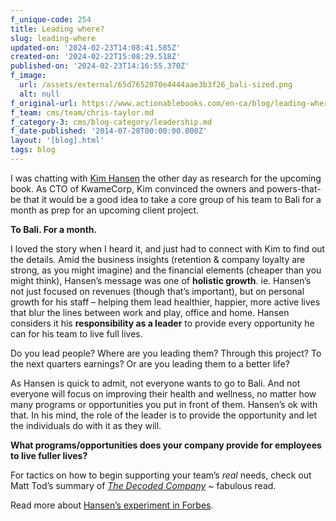 ```yaml
---
f_unique-code: 254
title: Leading where?
slug: leading-where
updated-on: '2024-02-23T14:08:41.585Z'
created-on: '2024-02-22T15:08:29.518Z'
published-on: '2024-02-23T14:16:55.370Z'
f_image:
  url: /assets/external/65d7652070e4444aae3b3f26_bali-sized.png
  alt: null
f_original-url: https://www.actionablebooks.com/en-ca/blog/leading-where/
f_team: cms/team/chris-taylor.md
f_category-3: cms/blog-category/leadership.md
f_date-published: '2014-07-28T00:00:00.000Z'
layout: '[blog].html'
tags: blog
---
```


I was chatting with [Kim Hansen](https://twitter.com/KlmHansen) the other day as research for the upcoming book. As CTO of KwameCorp, Kim convinced the owners and powers-that-be that it would be a good idea to take a core group of his team to Bali for a month as prep for an upcoming client project.

**To Bali. For a month.**

I loved the story when I heard it, and just had to connect with Kim to find out the details. Amid the business insights (retention & company loyalty are strong, as you might imagine) and the financial elements (cheaper than you might think), Hansen’s message was one of **holistic growth**. ie. Hansen’s not just focused on revenues (though that’s important), but on personal growth for his staff – helping them lead healthier, happier, more active lives that blur the lines between work and play, office and home. Hansen considers it his **responsibility as a leader** to provide every opportunity he can for his team to live full lives.

Do you lead people? Where are you leading them? Through this project? To the next quarters earnings? Or are you leading them to a better life?

As Hansen is quick to admit, not everyone wants to go to Bali. And not everyone will focus on improving their health and wellness, no matter how many programs or opportunities you put in front of them. Hansen’s ok with that. In his mind, the role of the leader is to provide the opportunity and let the individuals do with it as they will.

**What programs/opportunities does your company provide for employees to live fuller lives?**

For tactics on how to begin supporting your team’s _real_ needs, check out Matt Tod’s summary of [_The Decoded Company_](https://www.actionablebooks.com/summaries/the-decoded-company/) ~ fabulous read.

Read more about [Hansen’s experiment in Forbes](http://www.forbes.com/sites/delta/2014/07/24/a-smart-way-to-see-the-world-take-a-working-vacation/).
